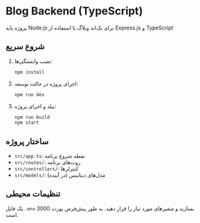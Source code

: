# Blog Backend (TypeScript)

پروژه پایه Node.js برای بک‌اند وبلاگ با استفاده از Express.js و TypeScript

## شروع سریع

1. نصب وابستگی‌ها:
   ```bash
   npm install
   ```
2. اجرای پروژه در حالت توسعه:
   ```bash
   npm run dev
   ```
3. بیلد و اجرای پروژه:
   ```bash
   npm run build
   npm start
   ```

## ساختار پروژه
- `src/app.ts`: نقطه شروع برنامه
- `src/routes/`: روت‌های برنامه
- `src/controllers/`: کنترلرها
- `src/models/`: مدل‌های دیتابیس (در آینده)

## تنظیمات محیطی
یک فایل `.env` بسازید و متغیرهای مورد نیاز را قرار دهید. به طور پیش‌فرض پورت 3000 است. 
